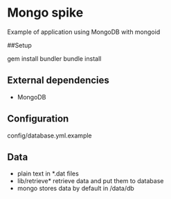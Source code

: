 # Mongo spike

Example of application using MongoDB with mongoid

##Setup

gem install bundler
bundle install

## External dependencies

* MongoDB

## Configuration

config/database.yml.example

## Data

* plain text in *.dat files
* lib/retrieve* retrieve data and put them to database
* mongo stores data by default in /data/db
